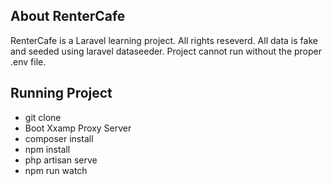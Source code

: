 ## About RenterCafe

RenterCafe is a Laravel learning project. All rights reseverd. All data is fake and seeded using laravel dataseeder. Project cannot run without the proper .env file. 

## Running Project

- git clone
- Boot Xxamp Proxy Server
- composer install
- npm install
- php artisan serve
- npm run watch